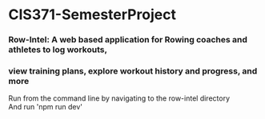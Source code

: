 # CIS371-SemesterProject
### Row-Intel: A web based application for Rowing coaches and athletes to log workouts, 
### view training plans, explore workout history and progress, and more

Run from the command line by navigating to the row-intel directory </br>
And run 'npm run dev'



